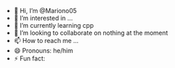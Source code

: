 - 👋 Hi, I’m @Mariono05
- 👀 I’m interested in ...
- 🌱 I’m currently learning cpp
- 💞️ I’m looking to collaborate on nothing at the moment
- 📫 How to reach me ...
- 😄 Pronouns: he/him
- ⚡ Fun fact: 

<!---
Mariono05/Mariono05 is a ✨ special ✨ repository because its `README.md` (this file) appears on your GitHub profile.
You can click the Preview link to take a look at your changes.
--->
